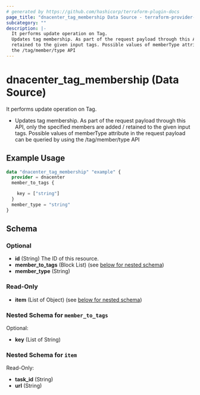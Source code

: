```yaml
---
# generated by https://github.com/hashicorp/terraform-plugin-docs
page_title: "dnacenter_tag_membership Data Source - terraform-provider-dnacenter"
subcategory: ""
description: |-
  It performs update operation on Tag.
  Updates tag membership. As part of the request payload through this API, only the specified members are added /
  retained to the given input tags. Possible values of memberType attribute in the request payload can be queried by using
  the /tag/member/type API
---
```


# dnacenter_tag_membership (Data Source)

It performs update operation on Tag.

- Updates tag membership. As part of the request payload through this API, only the specified members are added /
retained to the given input tags. Possible values of memberType attribute in the request payload can be queried by using
the /tag/member/type API

## Example Usage

```terraform
data "dnacenter_tag_membership" "example" {
  provider = dnacenter
  member_to_tags {

    key = ["string"]
  }
  member_type = "string"
}
```

<!-- schema generated by tfplugindocs -->
## Schema

### Optional

- **id** (String) The ID of this resource.
- **member_to_tags** (Block List) (see [below for nested schema](#nestedblock--member_to_tags))
- **member_type** (String)

### Read-Only

- **item** (List of Object) (see [below for nested schema](#nestedatt--item))

<a id="nestedblock--member_to_tags"></a>
### Nested Schema for `member_to_tags`

Optional:

- **key** (List of String)


<a id="nestedatt--item"></a>
### Nested Schema for `item`

Read-Only:

- **task_id** (String)
- **url** (String)


